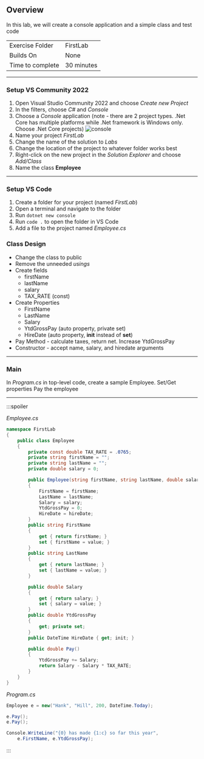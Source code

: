 ﻿## Overview
In this lab, we will create a console application and a simple class and test code 

| | |
| --------- | --------------------------- |
| Exercise Folder | FirstLab |
| Builds On | None |
| Time to complete | 30 minutes

---
### Setup VS Community 2022

1. Open Visual Studio Community 2022 and choose *Create new Project* 
1. In the filters, choose *C#* and *Console*
1. Choose a *Console* application (note - there are 2 project types. .Net Core has multiple platforms while .Net framework is Windows only.  Choose .Net Core projects)  ![console](/api/User/Image/2)
1. Name your project *FirstLab*
1. Change the name of the solution to *Labs*
1. Change the location of the project to whatever folder works best
1. Right-click on the new project in the *Solution Explorer* and choose *Add/Class*
1. Name the class **Employee**
---

### Setup VS Code
1. Create a folder for your project (named *FirstLab*)
1. Open a terminal and navigate to the folder
1. Run `dotnet new console`
1. Run `code .` to open the folder in VS Code
1. Add a file to the project named *Employee.cs*


### Class Design
 
- Change the class to public
- Remove the unneeded *usings*
- Create fields
    - firstName
    - lastName
    - salary
    - TAX_RATE  (const)
- Create Properties
    - FirstName
    - LastName
    - Salary
    - YtdGrossPay (auto property, private set)
    - HireDate (auto property, **init** instead of **set**)
- Pay Method - calculate taxes, return net.  Increase YtdGrossPay
- Constructor - accept name, salary, and hiredate arguments
---
### Main
In *Program.cs* in top-level code, create a sample Employee.
Set/Get properties
Pay the employee

---

:::spoiler

*Employee.cs*
```c#
namespace FirstLab
{
    public class Employee
    {
        private const double TAX_RATE = .0765;
        private string firstName = "";
        private string lastName = "";
        private double salary = 0;

        public Employee(string firstName, string lastName, double salary, DateTime hireDate)
        {
            FirstName = firstName;
            LastName = lastName;
            Salary = salary;
            YtdGrossPay = 0;
            HireDate = hireDate;
        }
        public string FirstName
        {
            get { return firstName; }
            set { firstName = value; }
        }
        public string LastName
        {
            get { return lastName; }
            set { lastName = value; }
        }

        public double Salary
        {
            get { return salary; }
            set { salary = value; }
        }
        public double YtdGrossPay
        {
            get; private set;
        }
        public DateTime HireDate { get; init; }

        public double Pay()
        {
            YtdGrossPay += Salary;
            return Salary - Salary * TAX_RATE;
        }
    }
}
```
*Program.cs*
```c#
Employee e = new("Hank", "Hill", 200, DateTime.Today);

e.Pay();
e.Pay();

Console.WriteLine("{0} has made {1:c} so far this year",
    e.FirstName, e.YtdGrossPay);
```
:::

